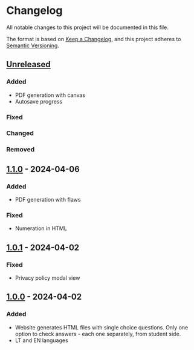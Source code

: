 # Changelog

All notable changes to this project will be documented in this file.

The format is based on [Keep a Changelog](https://keepachangelog.com/en/1.1.0/),
and this project adheres to [Semantic Versioning](https://semver.org/spec/v2.0.0.html).

## [Unreleased]

### Added

- PDF generation with canvas
- Autosave progress

### Fixed

### Changed

### Removed

## [1.1.0] - 2024-04-06

### Added

- PDF generation with flaws

### Fixed

- Numeration in HTML

## [1.0.1] - 2024-04-02

### Fixed

- Privacy policy modal view

## [1.0.0] - 2024-04-02

### Added

- Website generates HTML files with single choice questions. Only one option to check answers - each one separately, from student side.
- LT and EN languages

[unreleased]: https://github.com/naglissul/skafis/compare/v1.1.0...HEAD
[1.1.0]: https://github.com/naglissul/skafis/compare/v1.0.1...v1.1.0
[1.0.1]: https://github.com/naglissul/skafis/compare/v1.0.0...v1.0.1
[1.0.0]: https://github.com/naglissul/skafis/releases/tag/v1.0.0
